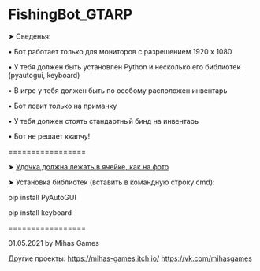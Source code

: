 # FishingBot_GTARP

➤ Сведенья:

• Бот работает только для мониторов с разрешением 1920 х 1080

• У тебя должен быть установлен Python и несколько его библиотек (pyautogui, keyboard)

• В игре у тебя должен быть по особому расположен инвентарь

• Бот ловит только на приманку

• У тебя должен стоять стандартный бинд на инвентарь

• Бот не решает ккапчу!


=================

➤ [Удочка должна лежать в ячейке, как на фото](https://user-images.githubusercontent.com/64327274/116778441-922bad00-aa7a-11eb-8100-3cb85bd4ac48.jpg)

➤ Установка библиотек (вставить в командную строку cmd):

pip install PyAutoGUI

pip install keyboard

=================

01.05.2021 by Mihas Games

Другие проекты: 
https://mihas-games.itch.io/
https://vk.com/mihasgames

